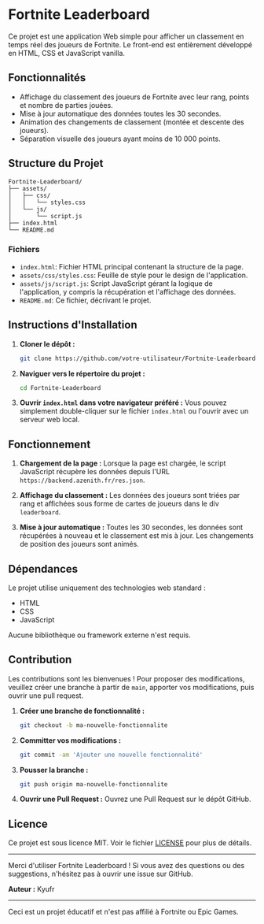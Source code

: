 # Fortnite Leaderboard

Ce projet est une application Web simple pour afficher un classement en temps réel des joueurs de Fortnite. Le front-end est entièrement développé en HTML, CSS et JavaScript vanilla.

## Fonctionnalités

- Affichage du classement des joueurs de Fortnite avec leur rang, points et nombre de parties jouées.
- Mise à jour automatique des données toutes les 30 secondes.
- Animation des changements de classement (montée et descente des joueurs).
- Séparation visuelle des joueurs ayant moins de 10 000 points.

## Structure du Projet

```plaintext
Fortnite-Leaderboard/
├── assets/
│   ├── css/
│   │   └── styles.css
│   └── js/
│       └── script.js
├── index.html
└── README.md
```

### Fichiers

- `index.html`: Fichier HTML principal contenant la structure de la page.
- `assets/css/styles.css`: Feuille de style pour le design de l'application.
- `assets/js/script.js`: Script JavaScript gérant la logique de l'application, y compris la récupération et l'affichage des données.
- `README.md`: Ce fichier, décrivant le projet.

## Instructions d'Installation

1. **Cloner le dépôt :**
   ```bash
   git clone https://github.com/votre-utilisateur/Fortnite-Leaderboard.git
   ```

2. **Naviguer vers le répertoire du projet :**
   ```bash
   cd Fortnite-Leaderboard
   ```

3. **Ouvrir `index.html` dans votre navigateur préféré :**
   Vous pouvez simplement double-cliquer sur le fichier `index.html` ou l'ouvrir avec un serveur web local.

## Fonctionnement

1. **Chargement de la page :**
   Lorsque la page est chargée, le script JavaScript récupère les données depuis l'URL `https://backend.azenith.fr/res.json`.

2. **Affichage du classement :**
   Les données des joueurs sont triées par rang et affichées sous forme de cartes de joueurs dans le div `leaderboard`.

3. **Mise à jour automatique :**
   Toutes les 30 secondes, les données sont récupérées à nouveau et le classement est mis à jour. Les changements de position des joueurs sont animés.

## Dépendances

Le projet utilise uniquement des technologies web standard :
- HTML
- CSS
- JavaScript

Aucune bibliothèque ou framework externe n'est requis.

## Contribution

Les contributions sont les bienvenues ! Pour proposer des modifications, veuillez créer une branche à partir de `main`, apporter vos modifications, puis ouvrir une pull request.

1. **Créer une branche de fonctionnalité :**
   ```bash
   git checkout -b ma-nouvelle-fonctionnalite
   ```

2. **Committer vos modifications :**
   ```bash
   git commit -am 'Ajouter une nouvelle fonctionnalité'
   ```

3. **Pousser la branche :**
   ```bash
   git push origin ma-nouvelle-fonctionnalite
   ```

4. **Ouvrir une Pull Request :**
   Ouvrez une Pull Request sur le dépôt GitHub.

## Licence

Ce projet est sous licence MIT. Voir le fichier [LICENSE](LICENSE) pour plus de détails.

---

Merci d'utiliser Fortnite Leaderboard ! Si vous avez des questions ou des suggestions, n'hésitez pas à ouvrir une issue sur GitHub.

**Auteur :** Kyufr

---

Ceci est un projet éducatif et n'est pas affilié à Fortnite ou Epic Games.
